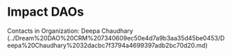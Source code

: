 # Impact DAOs

Contacts in Organization: Deepa Chaudhary (../Dream%20DAO%20CRM%207340609ec50e4d7a9b3aa35d45be0453/Deepa%20Chaudhary%2032dacbc7f3794a4699397adb2bc70d20.md)